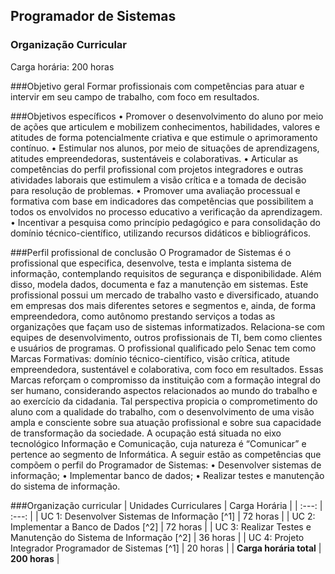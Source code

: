 ## Programador de Sistemas
### Organização Curricular

Carga horária: 200 horas

###Objetivo geral
Formar profissionais com competências para atuar e intervir em seu campo de trabalho, com foco em resultados.  

###Objetivos específicos
•	Promover o desenvolvimento do aluno por meio de ações que articulem e mobilizem conhecimentos, habilidades, valores e atitudes de forma potencialmente criativa e que estimule o aprimoramento contínuo.
•	Estimular nos alunos, por meio de situações de aprendizagens, atitudes empreendedoras, sustentáveis e colaborativas.
•	Articular as competências do perfil profissional com projetos integradores e outras atividades laborais que estimulem a visão crítica e a tomada de decisão para resolução de problemas.
•	Promover uma avaliação processual e formativa com base em indicadores das competências que possibilitem a todos os envolvidos no processo educativo a verificação da aprendizagem.
•	Incentivar a pesquisa como princípio pedagógico e para consolidação do domínio técnico-científico, utilizando recursos didáticos e bibliográficos.

###Perfil profissional de conclusão
    O Programador de Sistemas é o profissional que especifica, desenvolve, testa e implanta sistema 
de informação, contemplando requisitos de segurança e disponibilidade. Além disso, modela 
dados, documenta e faz a manutenção em sistemas.
Este profissional possui um mercado de trabalho vasto e diversificado, atuando em empresas 
dos mais diferentes setores e segmentos e, ainda, de forma empreendedora, como autônomo 
prestando serviços a todas as organizações que façam uso de sistemas informatizados.
Relaciona-se com equipes de desenvolvimento, outros profissionais de TI, bem como clientes e 
usuários de programas. 
    O profissional qualificado pelo Senac tem como Marcas Formativas: domínio técnico-científico, 
visão crítica, atitude empreendedora, sustentável e colaborativa, com foco em resultados. Essas 
Marcas reforçam o compromisso da instituição com a formação integral do ser humano, 
considerando aspectos relacionados ao mundo do trabalho e ao exercício da cidadania. Tal 
perspectiva propicia o comprometimento do aluno com a qualidade do trabalho, com o 
desenvolvimento de uma visão ampla e consciente sobre sua atuação profissional e sobre sua 
capacidade de transformação da sociedade.
    A ocupação está situada no eixo tecnológico Informação e Comunicação, cuja natureza é 
“Comunicar” e pertence ao segmento de Informática.
A seguir estão as competências que compõem o perfil do Programador de Sistemas:
• Desenvolver sistemas de informação;
• Implementar banco de dados;
• Realizar testes e manutenção do sistema de informação.


###Organização curricular
| Unidades Curriculares | Carga Horária |
| :---: | :---: |
| UC 1: Desenvolver Sistemas de Informação [^1]	| 72 horas |
| UC 2:  Implementar a Banco de Dados [^2]	| 72 horas |
| UC 3: Realizar Testes e Manutenção do Sistema de Informação [^2]	| 36 horas |
| UC 4: Projeto Integrador Programador de Sistemas [^1]	| 20 horas |
| **Carga horária total**  | **200 horas**  | 

